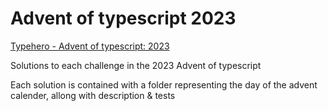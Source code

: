 # Advent of typescript 2023

[Typehero - Advent of typescript: 2023](https://typehero.dev/aot-2023)

Solutions to each challenge in the 2023 Advent of typescript

Each solution is contained with a folder representing the day of the advent calender, allong with description & tests